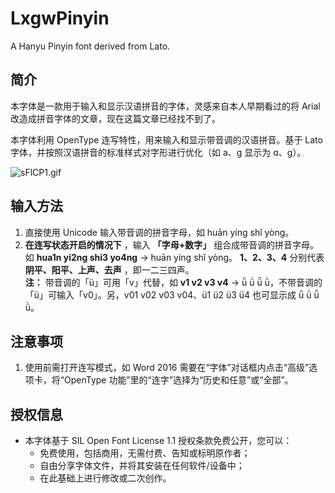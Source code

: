 # LxgwPinyin
A Hanyu Pinyin font derived from Lato.


## 简介
本字体是一款用于输入和显示汉语拼音的字体，灵感来自本人早期看过的将 Arial 改造成拼音字体的文章，现在这篇文章已经找不到了。

本字体利用 OpenType 连写特性，用来输入和显示带音调的汉语拼音。基于 Lato 字体，并按照汉语拼音的标准样式对字形进行优化（如 a、g 显示为 ɑ、ɡ）。

![sFlCP1.gif](https://s3.ax1x.com/2021/01/05/sFlCP1.gif)

## 输入方法
1. 直接使用 Unicode 输入带音调的拼音字母，如 huān yíng shǐ yòng。
2. **在连写状态开启的情况下** ，输入 **「字母+数字」** 组合成带音调的拼音字母。如 **hua1n yi2ng shi3 yo4ng** → huān yíng shǐ yòng。
**1、2、3、4** 分别代表 **阴平、阳平、上声、去声** ，即一二三四声。  
**注：** 带音调的「ü」可用「v」代替，如 **v1 v2 v3 v4** → ǖ ǘ ǚ ǜ，不带音调的「ü」可输入「v0」。另，v01 v02 v03 v04、ü1 ü2 ü3 ü4 也可显示成 ǖ ǘ ǚ ǜ。

## 注意事项
1. 使用前需打开连写模式，如 Word 2016 需要在“字体”对话框内点击“高级”选项卡，将“OpenType 功能”里的“连字”选择为“历史和任意”或“全部”。

## 授权信息
- 本字体基于 SIL Open Font License 1.1 授权条款免费公开，您可以：
  - 免费使用，包括商用，无需付费、告知或标明原作者；
  - 自由分享字体文件，并将其安装在任何软件/设备中；
  - 在此基础上进行修改或二次创作。
